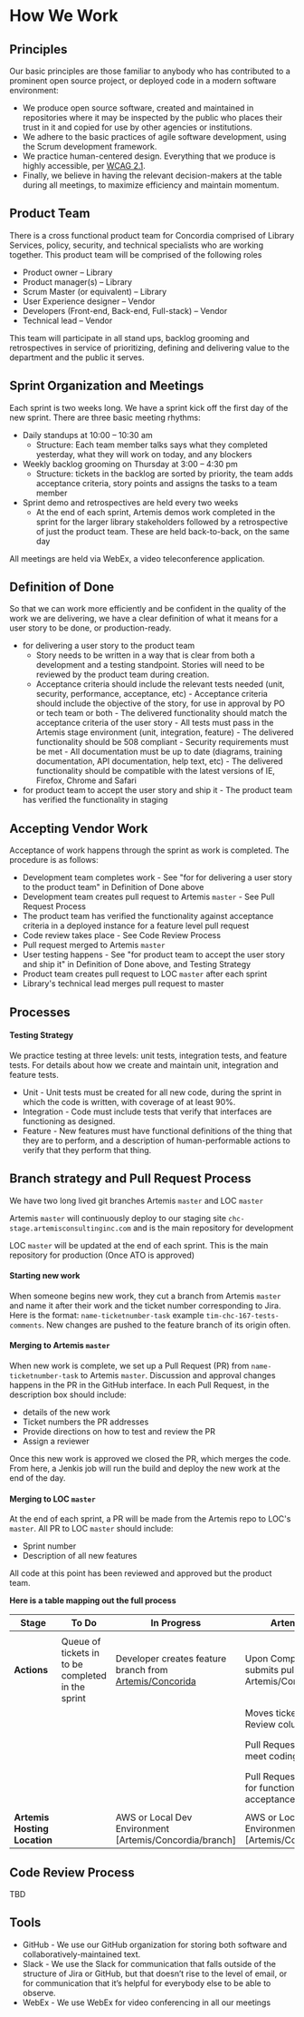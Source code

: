 # How We Work

## Principles

Our basic principles are those familiar to anybody who has contributed to a prominent open source project, or deployed code in a modern software environment:

-   We produce open source software, created and maintained in repositories where it may be inspected by the public who places their trust in it and copied for use by other agencies or institutions.
-   We adhere to the basic practices of agile software development, using the Scrum development framework.
-   We practice human-centered design. Everything that we produce is highly accessible, per [WCAG 2.1](https://www.w3.org/TR/WCAG21/).
-   Finally, we believe in having the relevant decision-makers at the table during all meetings, to maximize efficiency and maintain momentum.

## Product Team

There is a cross functional product team for Concordia comprised of Library Services, policy, security, and technical specialists who are working together. This product team will be comprised of the following roles

-   Product owner – Library
-   Product manager(s) – Library
-   Scrum Master (or equivalent) – Library
-   User Experience designer – Vendor
-   Developers (Front-end, Back-end, Full-stack) – Vendor
-   Technical lead – Vendor

This team will participate in all stand ups, backlog grooming and retrospectives in service of prioritizing, defining and delivering value to the department and the public it serves.

## Sprint Organization and Meetings

Each sprint is two weeks long. We have a sprint kick off the first day of the new sprint. There are three basic meeting rhythms:

-   Daily standups at 10:00 – 10:30 am
    -   Structure: Each team member talks says what they completed yesterday, what they will work on today, and any blockers
-   Weekly backlog grooming on Thursday at 3:00 – 4:30 pm
    -   Structure: tickets in the backlog are sorted by priority, the team adds acceptance criteria, story points and assigns the tasks to a team member
-   Sprint demo and retrospectives are held every two weeks
    -   At the end of each sprint, Artemis demos work completed in the sprint for the larger library stakeholders followed by a retrospective of just the product team. These are held back-to-back, on the same day

All meetings are held via WebEx, a video teleconference application.

## Definition of Done

So that we can work more efficiently and be confident in the quality of the work we are delivering, we have a clear definition of what it means for a user story to be done, or production-ready.

-   for delivering a user story to the product team
    -   Story needs to be written in a way that is clear from both a development and a testing standpoint. Stories will need to be reviewed by the product team during creation.
    -   Acceptance criteria should include the relevant tests needed (unit, security, performance, acceptance, etc) - Acceptance criteria should include the objective of the story, for use in approval by PO or tech team or both - The delivered functionality should match the acceptance criteria of the user story - All tests must pass in the Artemis stage environment (unit, integration, feature) - The delivered functionality should be 508 compliant - Security requirements must be met - All documentation must be up to date (diagrams, training documentation, API documentation, help text, etc) - The delivered functionality should be compatible with the latest versions of IE, Firefox, Chrome and Safari
-   for product team to accept the user story and ship it - The product team has verified the functionality in staging

## Accepting Vendor Work

Acceptance of work happens through the sprint as work is completed. The procedure is as follows:

-   Development team completes work - See "for for delivering a user story to the product team" in Definition of Done above
-   Development team creates pull request to Artemis `master` - See Pull Request Process
-   The product team has verified the functionality against acceptance criteria in a deployed instance for a feature level pull request
-   Code review takes place - See Code Review Process
-   Pull request merged to Artemis `master`
-   User testing happens - See "for product team to accept the user story and ship it" in Definition of Done above, and Testing Strategy
-   Product team creates pull request to LOC `master` after each sprint
-   Library's technical lead merges pull request to master

## Processes

#### Testing Strategy

We practice testing at three levels: unit tests, integration tests, and feature tests. For details about how we create and maintain unit, integration and feature tests.

-   Unit - Unit tests must be created for all new code, during the sprint in which the code is written, with coverage of at least 90%.
-   Integration - Code must include tests that verify that interfaces are functioning as designed.
-   Feature - New features must have functional definitions of the thing that they are to perform, and a description of human-performable actions to verify that they perform that thing.

## Branch strategy and Pull Request Process

We have two long lived git branches Artemis `master` and LOC `master`

Artemis `master` will continuously deploy to our staging site `chc-stage.artemisconsultinginc.com` and is the main repository for development

LOC `master` will be updated at the end of each sprint. This is the main repository for production (Once ATO is approved)

#### Starting new work

When someone begins new work, they cut a branch from Artemis `master` and name it after their work and the ticket number corresponding to Jira. Here is the format: `name-ticketnumber-task` example `tim-chc-167-tests-comments`. New changes are pushed to the feature branch of its origin often.

#### Merging to Artemis `master`

When new work is complete, we set up a Pull Request (PR) from `name-ticketnumber-task` to Artemis `master`. Discussion and approval changes happens in the PR in the GitHub interface. In each Pull Request, in the description box should include:

-   details of the new work
-   Ticket numbers the PR addresses
-   Provide directions on how to test and review the PR
-   Assign a reviewer

Once this new work is approved we closed the PR, which merges the code. From here, a Jenkis job will run the build and deploy the new work at the end of the day.

#### Merging to LOC `master`

At the end of each sprint, a PR will be made from the Artemis repo to LOC's `master`. All PR to LOC `master` should include:

-   Sprint number
-   Description of all new features

All code at this point has been reviewed and approved but the product team.

**Here is a table mapping out the full process**

| Stage                        | To Do                                             | In Progress                                                                                               | Artemis Review                                                        | LOC Review                                                    | Complete                                                                   |
| ---------------------------- | ------------------------------------------------- | --------------------------------------------------------------------------------------------------------- | --------------------------------------------------------------------- | ------------------------------------------------------------- | -------------------------------------------------------------------------- |
|                              |                                                   |                                                                                                           |                                                                       |                                                               |                                                                            |
| **Actions**                  | Queue of tickets in to be completed in the sprint | Developer creates feature branch from [Artemis/Concorida](https://github.com/ArtemisConsulting/concordia) | Upon Completion developer submits pull request to Artemis/Concordia   | After passing Artemis Review ticket is moved to Review (Jira) | After passing Project Review ticket is moved to Done (Jira)                |
|                              |                                                   |                                                                                                           | Moves ticket to Artemis Review column                                 | Moves ticket to LOC Review Column                             |                                                                            |
|                              |                                                   |                                                                                                           | Pull Request is reviewed to meet coding standards                     | Feature Branch is merged with Artemis/Concordia/Master        | Artemis/Concordia/Master is merged with LibraryOfCongress/Concordia/Master |
|                              |                                                   |                                                                                                           | Pull Request is reviewed to for functionality and acceptance criteria | Pull Request is submitted to LibraryOfCongress/Concordia      |                                                                            |
|                              |                                                   |                                                                                                           |                                                                       |                                                               |                                                                            |
| **Artemis Hosting Location** |                                                   | AWS or Local Dev Environment [Artemis/Concordia/branch]                                                   | AWS or Local Dev Environment [Artemis/Concordia/branch]               | chc-stage [Artemis/Concordia/Master]                          | chc-test [LibraryOfCongress/Concordia/Master]                              |

## Code Review Process

TBD

## Tools

-   GitHub - We use our GitHub organization for storing both software and collaboratively-maintained text.
-   Slack - We use the Slack for communication that falls outside of the structure of Jira or GitHub, but that doesn’t rise to the level of email, or for communication that it’s helpful for everybody else to be able to observe.
-   WebEx - We use WebEx for video conferencing in all our meetings
